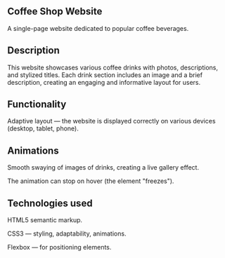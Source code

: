 **Coffee Shop Website**
---
A single-page website dedicated to popular coffee beverages.

**Description**
--
This website showcases various coffee drinks with photos, descriptions, and stylized titles. 
Each drink section includes an image and a brief description, creating an engaging and informative layout for users.

**Functionality**
---
Adaptive layout — the website is displayed correctly on various devices (desktop, tablet, phone).

**Animations**
---
Smooth swaying of images of drinks, creating a live gallery effect.

The animation can stop on hover (the element "freezes").

**Technologies used**
---
HTML5 semantic markup.

CSS3 — styling, adaptability, animations.

Flexbox — for positioning elements.
